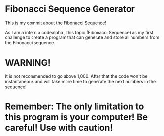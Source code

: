 # Fibonacci Sequence Generator

This is my commit about the Fibonacci Sequence!

As I am a intern a codealpha , this topic (Fibonacci Sequence) as my first challenge to create a program that can generate and store all numbers from the Fibonacci sequence.
# WARNING!
It is not recommended to go above 1,000. After that the code won't be instantaneous and will take more time to generate the next numbers in the sequence!

# Remember: The only limitation to this program is your computer! Be careful! Use with caution!